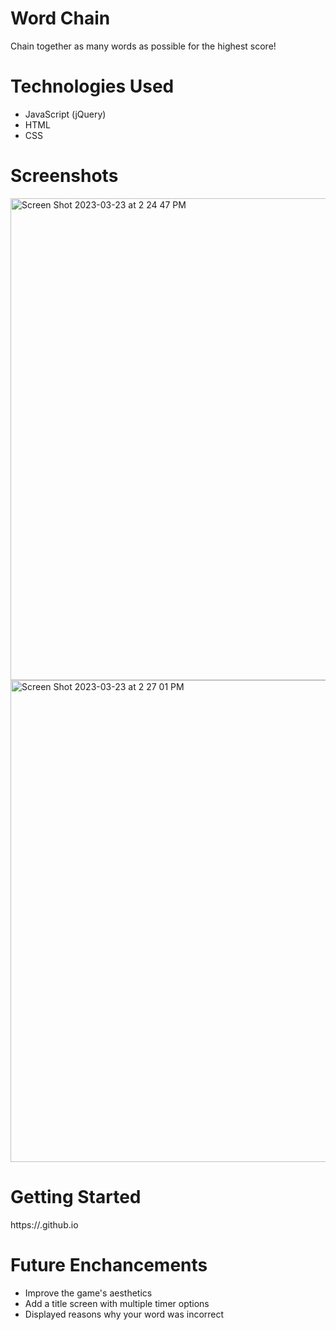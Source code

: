 # Word Chain
Chain together as many words as possible for the highest score!

# Technologies Used
- JavaScript (jQuery)
- HTML
- CSS

# Screenshots
<img width="771" alt="Screen Shot 2023-03-23 at 2 24 47 PM" src="https://user-images.githubusercontent.com/126536309/227312295-14ae9a41-e75a-4534-8a0f-d81e77b2ebbf.png">
<img width="771" alt="Screen Shot 2023-03-23 at 2 27 01 PM" src="https://user-images.githubusercontent.com/126536309/227312315-17456d1e-bffe-44ec-a672-bfd0c518a9a2.png">

# Getting Started
https://<dylan-ades>.github.io

# Future Enchancements
- Improve the game's aesthetics
- Add a title screen with multiple timer options
- Displayed reasons why your word was incorrect

